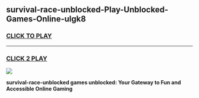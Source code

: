 
## survival-race-unblocked-Play-Unblocked-Games-Online-ulgk8
<h3>
<a href="https://premium76.site?title=survival-race-unblocked&ref=25A">CLICK TO PLAY</a></h3>
<hr>

<h3>
<a href="https://premium76.site?title=survival-race-unblocked&ref=25A">CLICK 2 PLAY</a>
  
</h3>

<a href="https://premium76.site?title=survival-race-unblocked&ref=25A"><img src="https://clearcache.store/games.png"></a>


**survival-race-unblocked games unblocked: Your Gateway to Fun and Accessible Online Gaming**
